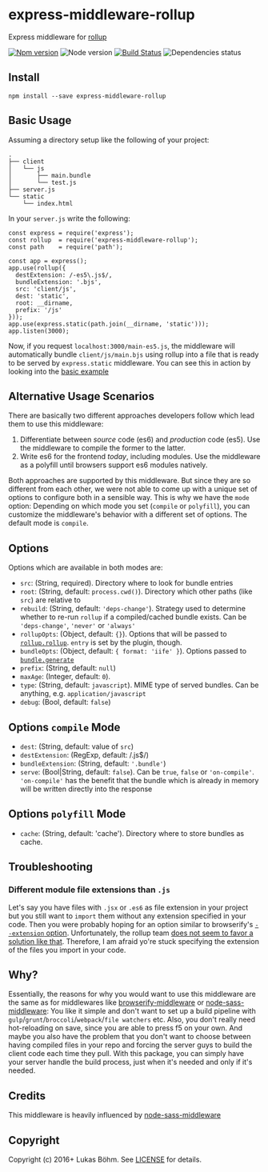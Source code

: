 # express-middleware-rollup
Express middleware for [rollup](http://rollupjs.org/)

[![Npm version](https://badge.fury.io/js/express-middleware-rollup.svg)](https://badge.fury.io/js/express-middleware-rollup)
![Node version](https://img.shields.io/badge/node-%3E%3D%204.7-yellow.svg)
[![Build Status](https://travis-ci.org/suluke/express-middleware-rollup.svg?branch=master)](https://travis-ci.org/suluke/express-middleware-rollup)
![Dependencies status](https://david-dm.org/suluke/express-middleware-rollup.svg)

## Install
```
npm install --save express-middleware-rollup
```

## Basic Usage
Assuming a directory setup like the following of your project:
```
.
├── client
│   └── js
│       ├── main.bundle
│       └── test.js
├── server.js
└── static
    └── index.html
```
In your `server.js` write the following:
```
const express = require('express');
const rollup  = require('express-middleware-rollup');
const path    = require('path');

const app = express();
app.use(rollup({
  destExtension: /-es5\.js$/,
  bundleExtension: '.bjs',
  src: 'client/js',  
  dest: 'static',
  root: __dirname,
  prefix: '/js'
}));
app.use(express.static(path.join(__dirname, 'static')));
app.listen(3000);
```
Now, if you request `localhost:3000/main-es5.js`, the middleware will automatically bundle `client/js/main.bjs` using rollup into a file that is ready to be served by `express.static` middleware.
You can see this in action by looking into the [basic example](examples/basic)

## Alternative Usage Scenarios
There are basically two different approaches developers follow which lead them to use this middleware:

1. Differentiate between *source* code (es6) and *production* code (es5). Use the middleware to compile the former to the latter.
2. Write es6 for the frontend *today*, including modules. Use the middleware as a polyfill until browsers support es6 modules natively.

Both approaches are supported by this middleware.
But since they are so different from each other, we were not able to come up with a unique set of options to configure both in a sensible way.
This is why we have the `mode` option:
Depending on which mode you set (`compile` or `polyfill`), you can customize the middleware's behavior with a different set of options.
The default mode is `compile`.

## Options
Options which are available in both modes are:
* `src`: (String, required). Directory where to look for bundle entries
* `root`: (String, default: `process.cwd()`). Directory which other paths (like `src`) are relative to
* `rebuild`: (String, default: `'deps-change'`). Strategy used to determine whether to re-run `rollup` if a compiled/cached bundle exists. Can be  `'deps-change'`, `'never'` or `'always'`
* `rollupOpts`: (Object, default: `{}`). Options that will be passed to [`rollup.rollup`](https://github.com/rollup/rollup/wiki/JavaScript-API#rolluprollup-options-). `entry` is set by the plugin, though.
* `bundleOpts`: (Object, default: `{ format: 'iife' }`). Options passed to [`bundle.generate`](https://github.com/rollup/rollup/wiki/JavaScript-API#bundlegenerate-options-)
* `prefix`: (String, default: `null`)
* `maxAge`: (Integer, default: `0`).
* `type`: (String, default: `javascript`). MIME type of served bundles. Can be anything, e.g. `application/javascript`
* `debug`: (Bool, default: `false`)

## Options `compile` Mode
* `dest`: (String, default: value of `src`)
* `destExtension`: (RegExp, default: /\.js$/)
* `bundleExtension`: (String, default: `'.bundle'`)
* `serve`: (Bool|String, default: `false`). Can be `true`, `false` or `'on-compile'`. 
  `'on-compile'` has the benefit that the bundle which is already in memory will be written directly into the response

## Options `polyfill` Mode
* `cache`: (String, default: 'cache'). Directory where to store bundles as cache.

## Troubleshooting
### Different module file extensions than `.js`
Let's say you have files with `.jsx` or `.es6` as file extension in your project but you still want to `import` them without any extension specified in your code.
Then you were probably hoping for an option similar to browserify's [`--extension` option](https://github.com/substack/node-browserify#usage).
Unfortunately, the rollup team [does not seem to favor a solution like that](https://github.com/rollup/rollup/issues/448).
Therefore, I am afraid yo're stuck specifying the extension of the files you import in your code.

## Why?
Essentially, the reasons for why you would want to use this middleware are the same as for middlewares like [browserify-middleware](https://github.com/ForbesLindesay/browserify-middleware) or [node-sass-middleware](https://github.com/sass/node-sass-middleware):
You like it simple and don't want to set up a build pipeline with `gulp`/`grunt`/`broccoli`/`webpack`/`file watchers` etc.
Also, you don't really need hot-reloading on save, since you are able to press f5 on your own.
And maybe you also have the problem that you don't want to choose between having compiled files in your repo and forcing the server guys to build the client code each time they pull.
With this package, you can simply have your server handle the build process, just when it's needed and only if it's needed.

## Credits
This middleware is heavily influenced by [node-sass-middleware](https://github.com/sass/node-sass-middleware)

## Copyright
Copyright (c) 2016+ Lukas Böhm. See [LICENSE](LICENSE) for details.
